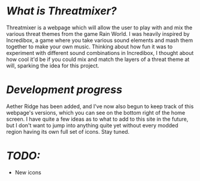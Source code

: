 # *What is Threatmixer?*

Threatmixer is a webpage which will allow the user to play with and mix the various threat themes from the game Rain World. I was heavily inspired by Incredibox, a game where you take various sound elements and mash them together to make your own music. Thinking about how fun it was to experiment with different sound combinations in Incredibox, I thought about how cool it'd be if you could mix and match the layers of a threat theme at will, sparking the idea for this project.

# *Development progress*

Aether Ridge has been added, and I've now also begun to keep track of this webpage's versions, which you can see on the bottom right of the home screen. I have quite a few ideas as to what to add to this site in the future, but I don't want to jump into anything quite yet without every modded region having its own full set of icons. Stay tuned.

# *TODO:*

- New icons